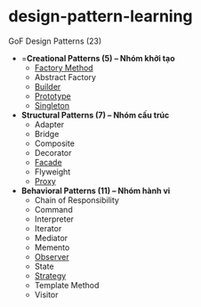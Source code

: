 # design-pattern-learning

GoF Design Patterns (23)

*   =**Creational Patterns (5) – Nhóm khởi tạo**
    *   [Factory Method](./docs/factory-method-pattern.md)
    *   Abstract Factory
    *   [Builder](./docs/builder-pattern.md)
    *   [Prototype](./docs/prototype-pattern.md)
    *   [Singleton](./docs/singleton-pattern.md)
*   **Structural Patterns (7) – Nhóm cấu trúc**
    *   Adapter
    *   Bridge
    *   Composite
    *   Decorator
    *   [Facade](./docs/facede-pattern.md)
    *   Flyweight
    *   [Proxy](./docs/proxy-pattern.md)
*   **Behavioral Patterns (11) – Nhóm hành vi**
    *   Chain of Responsibility
    *   Command
    *   Interpreter
    *   Iterator
    *   Mediator
    *   Memento
    *   [Observer](./docs/observer-pattern.md)
    *   State
    *   [Strategy](./docs/strategy-pattern.md)
    *   Template Method
    *   Visitor
